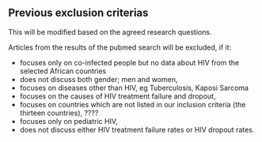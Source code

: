 Previous exclusion criterias
------
This will be modified based on the agreed research questions. 

Articles from the results of the pubmed search will be excluded, if it:
 
- focuses only on co-infected people but no data about HIV from the selected African countries
- does not discuss both gender; men and women,
- focuses on diseases other than HIV, eg Tuberculosis, Kaposi Sarcoma
- focuses on the causes of HIV treatment failure and dropout,
- focuses on countries which are not listed in our inclusion criteria (the thirteen countries),  ???? 
- focuses only on pediatric HIV,
- does not discuss either HIV treatment failure rates or HIV dropout rates.
